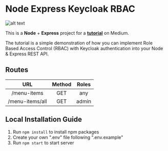 # Node Express Keycloak RBAC
![alt text](https://miro.medium.com/v2/resize:fit:1100/format:webp/1*YJvx7UtN2adQhWiA_Fercw.png)

This is a **Node** + **Express** project for a [**tutorial**](https://medium.com/@erinlim555/simple-keycloak-rbac-with-node-js-express-js-bc9031c9f1ba) on Medium. 

The tutorial is a simple demonstration of how you can implement Role Based Access Control (RBAC) with Keycloak authentication into your Node & Express REST API.

## Routes

| URL             | Method |                     Roles                    |
|:---------------:|:------:|:--------------------------------------------:|
| /menu-items     | GET    | any                                          |
| /menu-items/all | GET    | admin                                        |

## Local Installation Guide

1. Run `npm install` to install npm packages
2. Create your own ".env" file following ".env.example"
3. Run `npm start` to start server